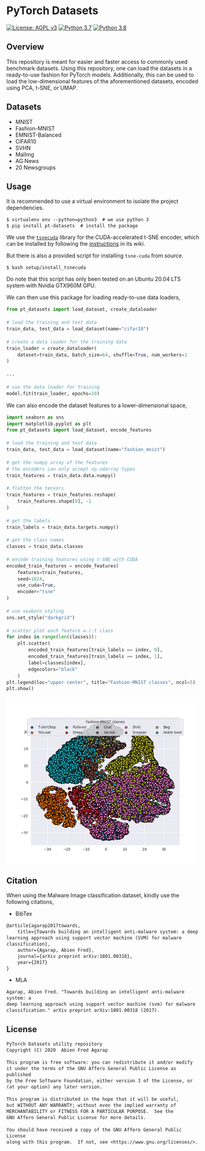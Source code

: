 # PyTorch Datasets

[![License: AGPL v3](https://img.shields.io/badge/License-AGPL%20v3-blue.svg)](https://www.gnu.org/licenses/agpl-3.0)
[![Python 3.7](https://img.shields.io/badge/python-3.7-blue.svg)](https://www.python.org/downloads/release/python-377/)
[![Python 3.8](https://img.shields.io/badge/python-3.8-blue.svg)](https://www.python.org/downloads/release/python-382/)

## Overview

This repository is meant for easier and faster access to commonly used
benchmark datasets. Using this repository, one can load the datasets in a
ready-to-use fashion for PyTorch models. Additionally, this can be used to load
the low-dimensional features of the aforementioned datasets, encoded using PCA,
t-SNE, or UMAP.

## Datasets

- MNIST
- Fashion-MNIST
- EMNIST-Balanced
- CIFAR10
- SVHN
- MalImg
- AG News
- 20 Newsgroups

## Usage

It is recommended to use a virtual environment to isolate the project dependencies.

```shell script
$ virtualenv env --python=python3  # we use python 3
$ pip install pt-datasets  # install the package
```

We use the [`tsnecuda`](https://github.com/CannyLab/tsne-cuda) library for the
CUDA-accelerated t-SNE encoder, which can be installed by following the
[instructions](https://github.com/CannyLab/tsne-cuda/wiki/Installation) in its wiki.

But there is also a provided script for installing `tsne-cuda` from source.

```shell script
$ bash setup/install_tsnecuda
```

Do note that this script has only been tested on an Ubuntu 20.04 LTS system
with Nvidia GTX960M GPU.

We can then use this package for loading ready-to-use data loaders,

```python
from pt_datasets import load_dataset, create_dataloader

# load the training and test data
train_data, test_data = load_dataset(name="cifar10")

# create a data loader for the training data
train_loader = create_dataloader(
    dataset=train_data, batch_size=64, shuffle=True, num_workers=1
)

...

# use the data loader for training
model.fit(train_loader, epochs=10)
```

We can also encode the dataset features to a lower-dimensional space,

```python
import seaborn as sns
import matplotlib.pyplot as plt
from pt_datasets import load_dataset, encode_features

# load the training and test data
train_data, test_data = load_dataset(name="fashion_mnist")

# get the numpy array of the features
# the encoders can only accept np.ndarray types
train_features = train_data.data.numpy()

# flatten the tensors
train_features = train_features.reshape(
    train_features.shape[0], -1
)

# get the labels
train_labels = train_data.targets.numpy()

# get the class names
classes = train_data.classes

# encode training features using t-SNE with CUDA
encoded_train_features = encode_features(
    features=train_features,
    seed=1024,
    use_cuda=True,
    encoder="tsne"
)

# use seaborn styling
sns.set_style("darkgrid")

# scatter plot each feature w.r.t class
for index in range(len(classes)):
    plt.scatter(
        encoded_train_features[train_labels == index, 0],
        encoded_train_features[train_labels == index, 1],
        label=classes[index],
        edgecolors="black"
    )
plt.legend(loc="upper center", title="Fashion-MNIST classes", ncol=5)
plt.show()
```

![](assets/tsne_fashion_mnist.png)

## Citation

When using the Malware Image classification dataset, kindly use the following
citations,

- BibTex

```
@article{agarap2017towards,
    title={Towards building an intelligent anti-malware system: a deep learning approach using support vector machine (SVM) for malware classification},
    author={Agarap, Abien Fred},
    journal={arXiv preprint arXiv:1801.00318},
    year={2017}
}
```

- MLA

```
Agarap, Abien Fred. "Towards building an intelligent anti-malware system: a
deep learning approach using support vector machine (svm) for malware
classification." arXiv preprint arXiv:1801.00318 (2017).
```

## License

```
PyTorch Datasets utility repository
Copyright (C) 2020  Abien Fred Agarap

This program is free software: you can redistribute it and/or modify
it under the terms of the GNU Affero General Public License as published
by the Free Software Foundation, either version 3 of the License, or
(at your option) any later version.

This program is distributed in the hope that it will be useful,
but WITHOUT ANY WARRANTY; without even the implied warranty of
MERCHANTABILITY or FITNESS FOR A PARTICULAR PURPOSE.  See the
GNU Affero General Public License for more details.

You should have received a copy of the GNU Affero General Public License
along with this program.  If not, see <https://www.gnu.org/licenses/>.
```
